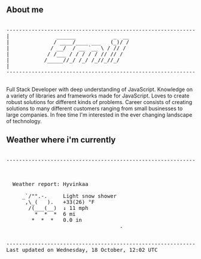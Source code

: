 ## About me

<pre>

--------------------------------------------------------------------------------------
|			    ______            _  __
|			   / ____/____ ___   (_)/ /
|			  / __/  / __ `__ \ / // / 
|			 / /___ / / / / / // // /  
|			/_____//_/ /_/ /_//_//_/   
|                           
--------------------------------------------------------------------------------------

</pre>

Full Stack Developer with deep understanding of JavaScript. Knowledge on a variety of libraries and frameworks made for JavaScript. Loves to create robust solutions for different kinds of problems. Career consists of creating solutions to many different customers ranging from small businesses to large companies. In free time I'm interested in the ever changing landscape of technology. 



## Weather where i'm currently  

<pre>

--------------------------------------------------------------------------------------


 
  Weather report: Hyvinkaa  
    
     _`/"".-.     Light snow shower  
      ,\_(   ).   +33(26) °F  
       /(___(__)  ↓ 11 mph  
         *  *  *  6 mi  
        *  *  *   0.0 in  
                                    .


--------------------------------------------------------------------------------------
Last updated on Wednesday, 18 October, 12:02 UTC
</pre>
